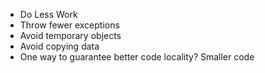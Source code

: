 * Do Less Work
 * Throw fewer exceptions
 * Avoid temporary objects
 * Avoid copying data
 * One way to guarantee better code locality? Smaller code
 

